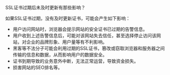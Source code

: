 SSL证书过期后未及时更新有那些影响？

如果SSL证书过期，没有及时更新证书，可能会产生如下影响：
- 用户访问网站时，浏览器会提示网站的安全证书已过期的告警信息。
- 用户收到上述告警信息后，可能对该网站失去信任，甚至选择停止访问该网站，对企业的品牌形象、用户量等有不利影响。
- 黑客等不法分子可能会利用过期的SSL证书，篡改或窃取浏览器和服务器之间传输的信息和数据，从而影响用户的数据安全。
- 证书到期导致的业务意外中断，无法正常运营，导致资金损失。
- 损害网站的SEO排名等。